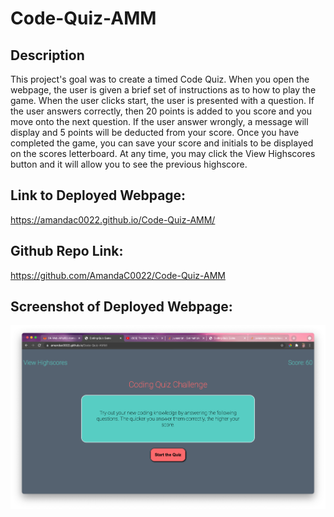 # Code-Quiz-AMM
## Description 
This project's goal was to create a timed Code Quiz. When you open the webpage, the user is given a brief set of instructions as to how to play the game. When the user clicks start, the user is presented with a question. If the user answers correctly, then 20 points is added to you score and you move onto the next question. If the user answer wrongly, a message will display and 5 points will be deducted from your score. Once you have completed the game, you can save your score and initials to be displayed on the scores letterboard. At any time, you may click the View Highscores button and it will allow you to see the previous highscore. 
## Link to Deployed Webpage:
https://amandac0022.github.io/Code-Quiz-AMM/

## Github Repo Link:
https://github.com/AmandaC0022/Code-Quiz-AMM

## Screenshot of Deployed Webpage:
![Screenshot of Code-Quiz](CodeQuiz-Screenshot.png)  